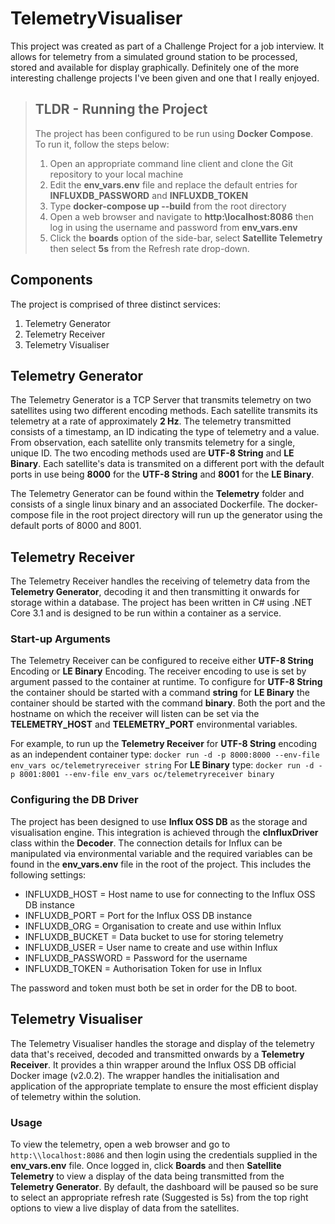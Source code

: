 # TelemetryVisualiser
This project was created as part of a Challenge Project for a job interview. It allows for telemetry from a simulated ground station to be processed, stored and available for display graphically. Definitely one of the more interesting challenge projects I've been given and one that I really enjoyed.

> ## TLDR - Running the Project
> The project has been configured to be run using **Docker Compose**. To run it, follow the steps below:
> 
> 1. Open an appropriate command line client and clone the Git repository to your local machine
> 2. Edit the **env_vars.env** file and replace the default entries for **INFLUXDB_PASSWORD** and **INFLUXDB_TOKEN**
> 3. Type **docker-compose up --build** from the root directory
> 4. Open a web browser and navigate to **http:\\localhost:8086** then log in using the username and password from **env_vars.env**
> 5. Click the **boards** option of the side-bar, select **Satellite Telemetry** then select **5s** from the Refresh rate drop-down.

## Components
The project is comprised of three distinct services:
1. Telemetry Generator
2. Telemetry Receiver
3. Telemetry Visualiser

## Telemetry Generator
The Telemetry Generator is a TCP Server that transmits telemetry on two satellites using two different encoding methods. Each satellite transmits its telemetry at a rate of approximately **2 Hz**. The telemetry transmitted consists of a timestamp, an ID indicating the type of telemetry and a value. From observation, each satellite only transmits telemetry for a single, unique ID. The two encoding methods used are **UTF-8 String** and **LE Binary**. Each satellite's data is transmited on a different port with the default ports in use being **8000** for the **UTF-8 String** and **8001** for the **LE Binary**.

The Telemetry Generator can be found within the **Telemetry** folder and consists of a single linux binary and an associated Dockerfile. The docker-compose file in the root project directory will run up the generator using the default ports of 8000 and 8001.

## Telemetry Receiver
The Telemetry Receiver handles the receiving of telemetry data from the **Telemetry Generator**, decoding it and then transmitting it onwards for storage within a database. The project has been written in C# using .NET Core 3.1 and is designed to be run within a container as a service. 

### Start-up Arguments
The Telemetry Receiver can be configured to receive either **UTF-8 String** Encoding or **LE Binary** Encoding. The receiver encoding to use is set by argument passed to the container at runtime. To configure for **UTF-8 String** the container should be started with a command **string** for **LE Binary** the container should be started with the command **binary**. Both the port and the hostname on which the receiver will listen can be set via the **TELEMETRY_HOST** and **TELEMETRY_PORT** environmental variables.

For example, to run up the **Telemetry Receiver** for **UTF-8 String** encoding as an independent container type:
```docker run -d -p 8000:8000 --env-file env_vars oc/telemetryreceiver string```
For **LE Binary** type:
```docker run -d -p 8001:8001 --env-file env_vars oc/telemetryreceiver binary```

### Configuring the DB Driver
The project has been designed to use **Influx OSS DB** as the storage and visualisation engine. This integration is achieved through the **cInfluxDriver** class within the **Decoder**. The connection details for Influx can be manipulated via environmental variable and the required variables can be found in the **env_vars.env** file in the root of the project. This includes the following settings:

- INFLUXDB_HOST = Host name to use for connecting to the Influx OSS DB instance
- INFLUXDB_PORT = Port for the Influx OSS DB instance
- INFLUXDB_ORG = Organisation to create and use within Influx
- INFLUXDB_BUCKET = Data bucket to use for storing telemetry
- INFLUXDB_USER = User name to create and use within Influx
- INFLUXDB_PASSWORD = Password for the username
- INFLUXDB_TOKEN = Authorisation Token for use in Influx

The password and token must both be set in order for the DB to boot.

## Telemetry Visualiser
The Telemetry Visualiser handles the storage and display of the telemetry data that's received, decoded and transmitted onwards by a **Telemetry Receiver**. It provides a thin wrapper around the Influx OSS DB official Docker image (v2.0.2). The wrapper handles the initialisation and application of the appropriate template to ensure the most efficient display of telemetry within the solution.

### Usage
To view the telemetry, open a web browser and go to ```http:\\localhost:8086``` and then login using the credentials supplied in the **env_vars.env** file. Once logged in, click **Boards** and then **Satellite Telemetry** to view a display of the data being transmitted from the **Telemetry Generator**. By default, the dashboard will be paused so be sure to select an appropriate refresh rate (Suggested is 5s) from the top right options to view a live display of data from the satellites.

